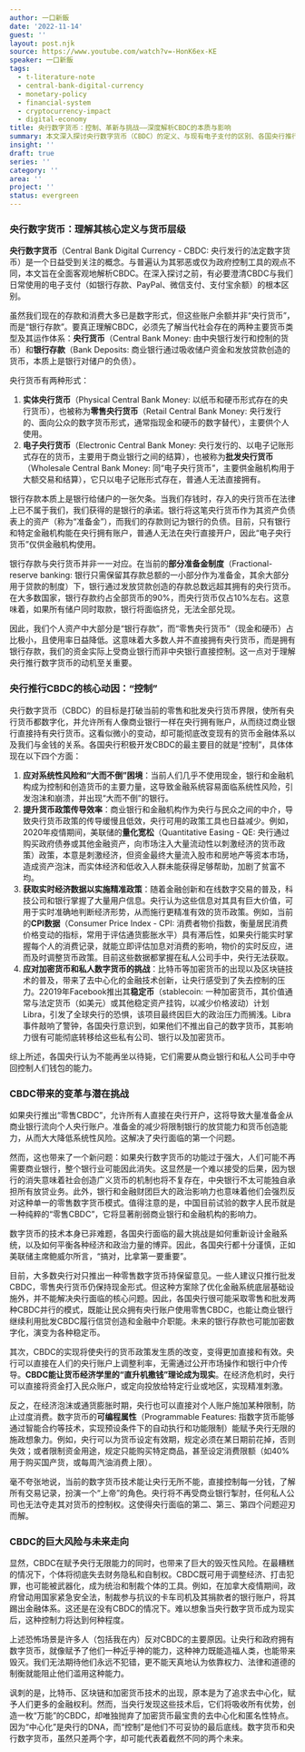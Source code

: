 ```yaml
---
author: 一口新飯
date: '2022-11-14'
guest: ''
layout: post.njk
source: https://www.youtube.com/watch?v=-HonK6ex-KE
speaker: 一口新飯
tags:
  - t-literature-note
  - central-bank-digital-currency
  - monetary-policy
  - financial-system
  - cryptocurrency-impact
  - digital-economy
title: 央行数字货币：控制、革新与挑战——深度解析CBDC的本质与影响
summary: 本文深入探讨央行数字货币（CBDC）的定义、与现有电子支付的区别、各国央行推行的动因，以及它可能对金融体系带来的颠覆性变革与潜在挑战。
insight: ''
draft: true
series: ''
category: ''
area: ''
project: ''
status: evergreen
---
```

### 央行数字货币：理解其核心定义与货币层级

**央行数字货币**（Central Bank Digital Currency - CBDC: 央行发行的法定数字货币）是一个日益受到关注的概念。与普遍认为其邪恶或仅为政府控制工具的观点不同，本文旨在全面客观地解析CBDC。在深入探讨之前，有必要澄清CBDC与我们日常使用的电子支付（如银行存款、PayPal、微信支付、支付宝余额）的根本区别。

虽然我们现在的存款和消费大多已是数字形式，但这些账户余额并非“央行货币”，而是“银行存款”。要真正理解CBDC，必须先了解当代社会存在的两种主要货币类型及其运作体系：**央行货币**（Central Bank Money: 由中央银行发行和控制的货币）和**银行存款**（Bank Deposits: 商业银行通过吸收储户资金和发放贷款创造的货币，本质上是银行对储户的负债）。

央行货币有两种形式：
1.  **实体央行货币**（Physical Central Bank Money: 以纸币和硬币形式存在的央行货币），也被称为**零售央行货币**（Retail Central Bank Money: 央行发行的、面向公众的数字货币形式，通常指现金和硬币的数字替代），主要供个人使用。
2.  **电子央行货币**（Electronic Central Bank Money: 央行发行的、以电子记账形式存在的货币，主要用于商业银行之间的结算），也被称为**批发央行货币**（Wholesale Central Bank Money: 同“电子央行货币”，主要供金融机构用于大额交易和结算），它只以电子记账形式存在，普通人无法直接拥有。

银行存款本质上是银行给储户的一张欠条。当我们存钱时，存入的央行货币在法律上已不属于我们，我们获得的是银行的承诺。银行将这笔央行货币作为其资产负债表上的资产（称为“准备金”），而我们的存款则记为银行的负债。目前，只有银行和特定金融机构能在央行拥有账户，普通人无法在央行直接开户，因此“电子央行货币”仅供金融机构使用。

银行存款与央行货币并非一一对应。在当前的**部分准备金制度**（Fractional-reserve banking: 银行只需保留其存款总额的一小部分作为准备金，其余大部分用于贷款的制度）下，银行通过发放贷款创造的存款总数远超其拥有的央行货币。在大多数国家，银行存款约占全部货币的90%，而央行货币仅占10%左右。这意味着，如果所有储户同时取款，银行将面临挤兑，无法全部兑现。

因此，我们个人资产中大部分是“银行存款”，而“零售央行货币”（现金和硬币）占比极小，且使用率日益降低。这意味着大多数人并不直接拥有央行货币，而是拥有银行存款，我们的资金实际上受商业银行而非中央银行直接控制。这一点对于理解央行推行数字货币的动机至关重要。

### 央行推行CBDC的核心动因：“控制”

央行数字货币（CBDC）的目标是打破当前的零售和批发央行货币界限，使所有央行货币都数字化，并允许所有人像商业银行一样在央行拥有账户，从而绕过商业银行直接持有央行货币。这看似微小的变动，却可能彻底改变现有的货币金融体系以及我们与金钱的关系。各国央行积极开发CBDC的最主要目的就是“控制”，具体体现在以下四个方面：

1.  **应对系统性风险和“大而不倒”困境**：当前人们几乎不使用现金，银行和金融机构成为控制和创造货币的主要力量，这导致金融系统容易面临系统性风险，引发泡沫和崩溃，并出现“大而不倒”的银行。
2.  **提升货币政策传导效率**：商业银行和金融机构作为央行与民众之间的中介，导致央行货币政策的传导缓慢且低效，央行可用的政策工具也日益减少。例如，2020年疫情期间，美联储的**量化宽松**（Quantitative Easing - QE: 央行通过购买政府债券或其他金融资产，向市场注入大量流动性以刺激经济的货币政策）政策，本意是刺激经济，但资金最终大量流入股市和房地产等资本市场，造成资产泡沫，而实体经济和低收入人群未能获得足够帮助，加剧了贫富不均。
3.  **获取实时经济数据以实施精准政策**：随着金融创新和在线数字交易的普及，科技公司和银行掌握了大量用户信息。央行认为这些信息对其具有巨大价值，可用于实时准确地判断经济形势，从而施行更精准有效的货币政策。例如，当前的**CPI数据**（Consumer Price Index - CPI: 消费者物价指数，衡量居民消费价格变动的指标，常用于评估通货膨胀水平）具有滞后性，如果央行能实时掌握每个人的消费记录，就能立即评估加息对消费的影响，物价的实时反应，进而及时调整货币政策。目前这些数据都掌握在私人公司手中，央行无法获取。
4.  **应对加密货币和私人数字货币的挑战**：比特币等加密货币的出现以及区块链技术的普及，带来了去中心化的金融技术创新，让央行感受到了失去控制的压力。22019年Facebook推出其**稳定币**（stablecoin: 一种加密货币，其价值通常与法定货币（如美元）或其他稳定资产挂钩，以减少价格波动）计划Libra，引发了全球央行的恐惧，该项目最终因巨大的政治压力而搁浅。Libra事件敲响了警钟，各国央行意识到，如果他们不推出自己的数字货币，其影响力很有可能彻底转移给这些私有公司、银行以及加密货币。

综上所述，各国央行认为不能再坐以待毙，它们需要从商业银行和私人公司手中夺回控制人们钱包的能力。

### CBDC带来的变革与潜在挑战

如果央行推出“零售CBDC”，允许所有人直接在央行开户，这将导致大量准备金从商业银行流向个人央行账户。准备金的减少将限制银行的放贷能力和货币创造能力，从而大大降低系统性风险。这解决了央行面临的第一个问题。

然而，这也带来了一个新问题：如果央行数字货币的功能过于强大，人们可能不再需要商业银行，整个银行业可能因此消失。这显然是一个难以接受的后果，因为银行的消失意味着社会创造广义货币的机制也将不复存在，中央银行不太可能独自承担所有放贷业务。此外，银行和金融财团巨大的政治影响力也意味着他们会强烈反对这种单一的零售数字货币模式。值得注意的是，中国目前试验的数字人民币就是一种纯粹的“零售CBDC”，它将显著削弱商业银行和金融机构的影响力。

数字货币的技术本身已非难题，各国央行面临的最大挑战是如何重新设计金融系统，以及如何平衡各种经济和政治力量的博弈。因此，各国央行都十分谨慎，正如美联储主席鲍威尔所言，“搞对，比拿第一要重要”。

目前，大多数央行对只推出一种零售数字货币持保留意见。一些人建议只推行批发CBDC，零售央行货币仍保持现金形式。但这种方案除了优化金融系统底层基础设施外，并不能解决央行面临的核心问题。因此，各国央行很可能采取零售和批发两种CBDC并行的模式，既能让民众拥有央行账户使用零售CBDC，也能让商业银行继续利用批发CBDC履行信贷创造和金融中介职能。未来的银行存款也可能加密数字化，演变为各种稳定币。

其次，CBDC的实现将使央行的货币政策发生质的改变，变得更加直接和有效。央行可以直接在人们的央行账户上调整利率，无需通过公开市场操作和银行中介传导。**CBDC能让货币经济学里的“直升机撒钱”理论成为现实**。在经济危机时，央行可以直接将资金打入民众账户，或定向投放给特定行业或地区，实现精准刺激。

反之，在经济泡沫或通货膨胀时期，央行也可以直接对个人账户施加某种限制，防止过度消费。数字货币的**可编程属性**（Programmable Features: 指数字货币能够通过智能合约等技术，实现预设条件下的自动执行和功能限制）能赋予央行无限的施政想象力。例如，央行可以为货币设定有效期，规定必须在某日期前花掉，否则失效；或者限制资金用途，规定只能购买特定商品，甚至设定消费限额（如40%用于购买国产货，或每周汽油消费上限）。

毫不夸张地说，当前的数字货币技术能让央行无所不能，直接控制每一分钱，了解所有交易记录，扮演一个“上帝”的角色。央行将不再受商业银行掣肘，任何私人公司也无法夺走其对货币的控制权。这使得央行面临的第二、第三、第四个问题迎刃而解。

### CBDC的巨大风险与未来走向

显然，CBDC在赋予央行无限能力的同时，也带来了巨大的毁灭性风险。在最糟糕的情况下，个体将彻底失去财务隐私和自制权。CBDC既可用于调整经济、打击犯罪，也可能被武器化，成为统治和制裁个体的工具。例如，在加拿大疫情期间，政府曾动用国家紧急安全法，制裁参与抗议的卡车司机及其捐款者的银行账户，将其踢出金融体系。这还是在没有CBDC的情况下。难以想象当央行数字货币成为现实后，这种控制力将达到何种程度。

上述恐怖场景是许多人（包括我在内）反对CBDC的主要原因。让央行和政府拥有数字货币，就像赋予了他们一种近乎神的能力，这种神力既能造福人类，也能带来毁灭。我们无法期待他们永远不犯错，更不能天真地认为依靠权力、法律和道德的制衡就能阻止他们滥用这种能力。

讽刺的是，比特币、区块链和加密货币技术的出现，原本是为了追求去中心化，赋予人们更多的金融权利。然而，当央行发现这些技术后，它们将吸收所有优势，创造一枚“万能”的CBDC，却唯独抛弃了加密货币最宝贵的去中心化和匿名性特点。因为“中心化”是央行的DNA，而“控制”是他们不可妥协的最后底线。数字货币和央行数字货币，虽然只差两个字，却可能代表着截然不同的两个未来。